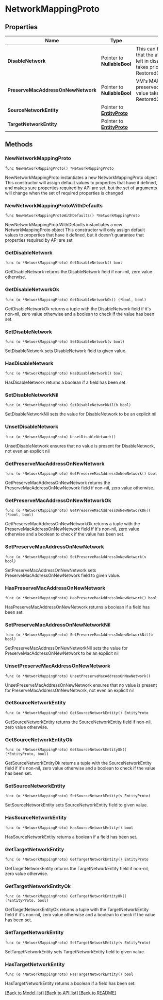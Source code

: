 # NetworkMappingProto

## Properties

Name | Type | Description | Notes
------------ | ------------- | ------------- | -------------
**DisableNetwork** | Pointer to **NullableBool** | This can be set to true to indicate that the attached network should be left in disabled state. This value takes priority over the value in RestoredObjectNetworkConfigProto. | [optional] 
**PreserveMacAddressOnNewNetwork** | Pointer to **NullableBool** | VM&#39;s MAC address will be preserved on the new network. This value takes priority over the value in RestoredObjectNetworkConfigProto. | [optional] 
**SourceNetworkEntity** | Pointer to [**EntityProto**](EntityProto.md) |  | [optional] 
**TargetNetworkEntity** | Pointer to [**EntityProto**](EntityProto.md) |  | [optional] 

## Methods

### NewNetworkMappingProto

`func NewNetworkMappingProto() *NetworkMappingProto`

NewNetworkMappingProto instantiates a new NetworkMappingProto object
This constructor will assign default values to properties that have it defined,
and makes sure properties required by API are set, but the set of arguments
will change when the set of required properties is changed

### NewNetworkMappingProtoWithDefaults

`func NewNetworkMappingProtoWithDefaults() *NetworkMappingProto`

NewNetworkMappingProtoWithDefaults instantiates a new NetworkMappingProto object
This constructor will only assign default values to properties that have it defined,
but it doesn't guarantee that properties required by API are set

### GetDisableNetwork

`func (o *NetworkMappingProto) GetDisableNetwork() bool`

GetDisableNetwork returns the DisableNetwork field if non-nil, zero value otherwise.

### GetDisableNetworkOk

`func (o *NetworkMappingProto) GetDisableNetworkOk() (*bool, bool)`

GetDisableNetworkOk returns a tuple with the DisableNetwork field if it's non-nil, zero value otherwise
and a boolean to check if the value has been set.

### SetDisableNetwork

`func (o *NetworkMappingProto) SetDisableNetwork(v bool)`

SetDisableNetwork sets DisableNetwork field to given value.

### HasDisableNetwork

`func (o *NetworkMappingProto) HasDisableNetwork() bool`

HasDisableNetwork returns a boolean if a field has been set.

### SetDisableNetworkNil

`func (o *NetworkMappingProto) SetDisableNetworkNil(b bool)`

 SetDisableNetworkNil sets the value for DisableNetwork to be an explicit nil

### UnsetDisableNetwork
`func (o *NetworkMappingProto) UnsetDisableNetwork()`

UnsetDisableNetwork ensures that no value is present for DisableNetwork, not even an explicit nil
### GetPreserveMacAddressOnNewNetwork

`func (o *NetworkMappingProto) GetPreserveMacAddressOnNewNetwork() bool`

GetPreserveMacAddressOnNewNetwork returns the PreserveMacAddressOnNewNetwork field if non-nil, zero value otherwise.

### GetPreserveMacAddressOnNewNetworkOk

`func (o *NetworkMappingProto) GetPreserveMacAddressOnNewNetworkOk() (*bool, bool)`

GetPreserveMacAddressOnNewNetworkOk returns a tuple with the PreserveMacAddressOnNewNetwork field if it's non-nil, zero value otherwise
and a boolean to check if the value has been set.

### SetPreserveMacAddressOnNewNetwork

`func (o *NetworkMappingProto) SetPreserveMacAddressOnNewNetwork(v bool)`

SetPreserveMacAddressOnNewNetwork sets PreserveMacAddressOnNewNetwork field to given value.

### HasPreserveMacAddressOnNewNetwork

`func (o *NetworkMappingProto) HasPreserveMacAddressOnNewNetwork() bool`

HasPreserveMacAddressOnNewNetwork returns a boolean if a field has been set.

### SetPreserveMacAddressOnNewNetworkNil

`func (o *NetworkMappingProto) SetPreserveMacAddressOnNewNetworkNil(b bool)`

 SetPreserveMacAddressOnNewNetworkNil sets the value for PreserveMacAddressOnNewNetwork to be an explicit nil

### UnsetPreserveMacAddressOnNewNetwork
`func (o *NetworkMappingProto) UnsetPreserveMacAddressOnNewNetwork()`

UnsetPreserveMacAddressOnNewNetwork ensures that no value is present for PreserveMacAddressOnNewNetwork, not even an explicit nil
### GetSourceNetworkEntity

`func (o *NetworkMappingProto) GetSourceNetworkEntity() EntityProto`

GetSourceNetworkEntity returns the SourceNetworkEntity field if non-nil, zero value otherwise.

### GetSourceNetworkEntityOk

`func (o *NetworkMappingProto) GetSourceNetworkEntityOk() (*EntityProto, bool)`

GetSourceNetworkEntityOk returns a tuple with the SourceNetworkEntity field if it's non-nil, zero value otherwise
and a boolean to check if the value has been set.

### SetSourceNetworkEntity

`func (o *NetworkMappingProto) SetSourceNetworkEntity(v EntityProto)`

SetSourceNetworkEntity sets SourceNetworkEntity field to given value.

### HasSourceNetworkEntity

`func (o *NetworkMappingProto) HasSourceNetworkEntity() bool`

HasSourceNetworkEntity returns a boolean if a field has been set.

### GetTargetNetworkEntity

`func (o *NetworkMappingProto) GetTargetNetworkEntity() EntityProto`

GetTargetNetworkEntity returns the TargetNetworkEntity field if non-nil, zero value otherwise.

### GetTargetNetworkEntityOk

`func (o *NetworkMappingProto) GetTargetNetworkEntityOk() (*EntityProto, bool)`

GetTargetNetworkEntityOk returns a tuple with the TargetNetworkEntity field if it's non-nil, zero value otherwise
and a boolean to check if the value has been set.

### SetTargetNetworkEntity

`func (o *NetworkMappingProto) SetTargetNetworkEntity(v EntityProto)`

SetTargetNetworkEntity sets TargetNetworkEntity field to given value.

### HasTargetNetworkEntity

`func (o *NetworkMappingProto) HasTargetNetworkEntity() bool`

HasTargetNetworkEntity returns a boolean if a field has been set.


[[Back to Model list]](../README.md#documentation-for-models) [[Back to API list]](../README.md#documentation-for-api-endpoints) [[Back to README]](../README.md)


